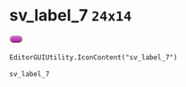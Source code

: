 # sv_label_7 `24x14`
<img src="/img/sv_label_7.png" width=24 height=14>

``` CSharp
EditorGUIUtility.IconContent("sv_label_7")
```
```
sv_label_7
```

